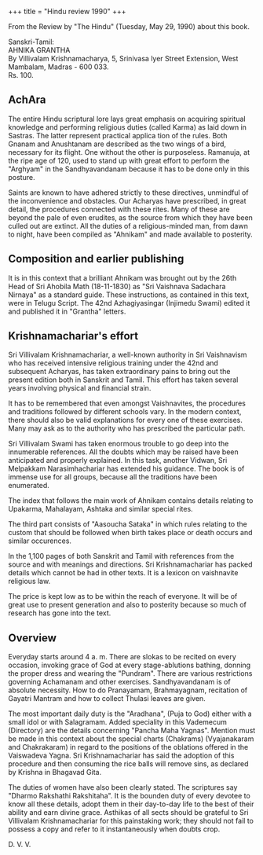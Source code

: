 +++
title = "Hindu review 1990"
+++

From the Review by "The Hindu" (Tuesday, May 29, 1990) about this book.

Sanskri-Tamil:  
AHNIKA GRANTHA  
By Villivalam Krishnamacharya, 5, Srinivasa lyer Street Extension, West Mambalam, Madras - 600 033.  
Rs. 100.

## AchAra
The entire Hindu scriptural lore lays great emphasis on acquiring spiritual knowledge and performing religious duties (called Karma) as laid down in Sastras. The latter represent practical applica tion of the rules. Both Gnanam and Anushtanam are described as the two wings of a bird, necessary for its flight. One without the other is purposeless. Ramanuja, at the ripe age of 120, used to stand up with great effort to perform the "Arghyam" in the Sandhyavandanam because it has to be done only in this posture.

Saints are known to have adhered strictly to these directives, unmindful of the inconvenience and obstacles. Our Acharyas have prescribed, in great detail, the procedures connected with these rites. Many of these are beyond the pale of even erudites, as the source from which they have been culled out are extinct. All the duties of a religious-minded man, from dawn to night, have been compiled as "Ahnikam" and made available to posterity.

## Composition and earlier publishing
It is in this context that a brilliant Ahnikam was brought out by the 26th Head of Sri Ahobila Math (18-11-1830) as "Sri Vaishnava Sadachara Nirnaya" as a standard guide. These instructions, as contained in this text, were in Telugu Script. The 42nd Azhagiyasingar (Injimedu Swami) edited it and published it in "Grantha" letters.

## Krishnamachariar's effort
Sri Villivalam Krishnamachariar, a well-known authority in Sri Vaishnavism who has received intensive religious training under the 42nd and subsequent Acharyas, has taken extraordinary pains to bring out the present edition both in Sanskrit and Tamil. This effort has taken several years involving physical and financial strain. 

It has to be remembered that even amongst Vaishnavites, the procedures and traditions followed by different schools vary. In the modern context, there should also be valid explanations for every one of these exercises. Many may ask as to the authority who has prescribed the particular path. 

Sri Villivalam Swami has taken enormous trouble to go deep into the innumerable references. All the doubts which may be raised have been anticipated and properly explained. In this task, another Vidwan, Sri Melpakkam Narasimhachariar has extended his guidance. The book is of immense use for all groups, because all the traditions have been enumerated.

The index that follows the main work of Ahnikam contains details relating to Upakarma, Mahalayam, Ashtaka and similar special rites. 

The third part consists of "Aasoucha Sataka" in which rules relating to the custom that should be followed when birth takes place or death occurs and similar occurences. 

In the 1,100 pages of both Sanskrit and Tamil with references from the source and with meanings and directions. Sri Krishnamachariar has packed details which cannot be had in other texts. It is a lexicon on vaishnavite religious law. 

The price is kept low as to be within the reach of everyone. It will be of great use to present generation and also to posterity because so much of research has gone into the text.

## Overview
Everyday starts around 4 a. m. There are slokas to be recited on every occasion, invoking grace of God at every stage-ablutions bathing, donning the proper dress and wearing the "Pundram". There are various restrictions governing Achamanam and other exercises. Sandhyavandanam is of absolute necessity. How to do Pranayamam, Brahmayagnam, recitation of Gayatri Mantram and how to collect Thulasi leaves are given. 

The most important daily duty is the "Aradhana", (Puja to God) either with a small idol or with Salagramam. Added speciality in this Vademecum (Directory) are the details concerning "Pancha Maha Yagnas". Mention must be made in this context about the special charts (Chakrams) (Vyajanakaram and Chakrakaram) in regard to the positions of the oblations offered in the Vaiswadeva Yagna. Sri Krishnamachariar has said the adoption of this procedure and then consuming the rice balls will remove sins, as declared by Krishna in Bhagavad Gita. 

The duties of women have also been clearly stated. The scriptures say "Dharmo Rakshathi Rakshitaha". It is the bounden duty of every devotee to know all these details, adopt them in their day-to-day life to the best of their ability and earn divine grace. Asthikas of all sects should be grateful to Sri Villivalam Krishnamachariar for this painstaking work; they should not fail to possess a copy and refer to it instantaneously when doubts crop.

D. V. V. 
